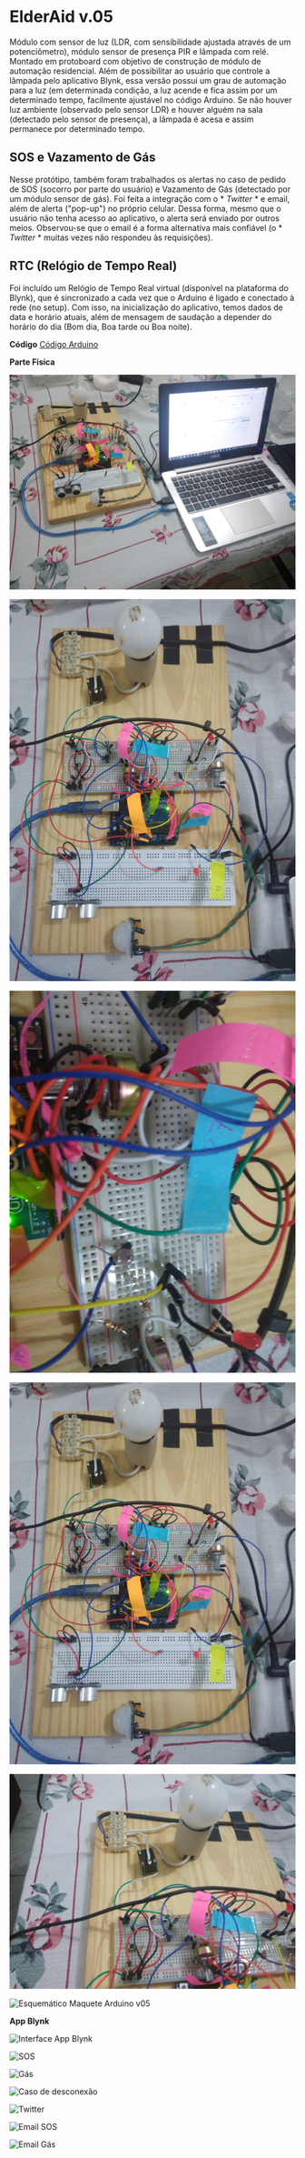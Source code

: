 # ElderAid v.05
Módulo com sensor de luz (LDR, com sensibilidade ajustada através de um potenciômetro), módulo sensor de presença PIR e lâmpada com relé.
Montado em protoboard com objetivo de construção de módulo de automação residencial.
Além de possibilitar ao usuário que controle a lâmpada pelo aplicativo Blynk, essa versão possui um grau de automação para a luz (em determinada condição, a luz acende e fica assim por um determinado tempo, facilmente ajustável no código Arduino.
Se não houver luz ambiente (observado pelo sensor LDR) e houver alguém na sala (detectado pelo sensor de presença), a lâmpada é acesa e assim permanece por determinado tempo.

## SOS e Vazamento de Gás
Nesse protótipo, também foram trabalhados os alertas no caso de pedido de SOS (socorro por parte do usuário) e Vazamento de Gás (detectado por um módulo sensor de gás).
Foi feita a integração com o * *Twitter* * e email, além de alerta ("pop-up") no próprio celular.
Dessa forma, mesmo que o usuário não tenha acesso ao aplicativo, o alerta será enviado por outros meios.
Observou-se que o email é a forma alternativa mais confiável (o * *Twitter* * muitas vezes não respondeu às requisições).

## RTC (Relógio de Tempo Real)
Foi incluído um Relógio de Tempo Real virtual (disponível na plataforma do Blynk), que é sincronizado a cada vez que o Arduino é ligado e conectado à rede (no setup).
Com isso, na inicialização do aplicativo, temos dados de data e horário atuais, além de mensagem de saudação a depender do horário do dia (Bom dia, Boa tarde ou Boa noite).


**Código**
[Código Arduino](ElderAid005d.ino)



**Parte Física**

![Visão Geral](v05_visaogeral.jpg)

![Placa](v05_placa.jpg)

![LDR](v05_LDR.jpg)

![Placa](v05_placa.jpg)

![Lâmpada](v05_lampada.jpg)

![Esquemático Maquete Arduino v05](ElderAidv05_labview.jpg)




**App Blynk**

![Interface App Blynk](v05_blynk_interface.jpg)

![SOS](blynk_sos.jpg)

![Gás](blynk_gas.jpg)

![Caso de desconexão](blynk_disconect.jpg)

![Twitter](blynk_twitter.jpg)

![Email SOS](blynk_sos_email.jpg)

![Email Gás](blynk_gas_email.jpg)
